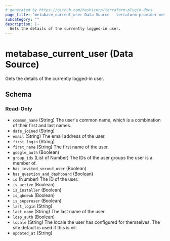 ```yaml
---
# generated by https://github.com/hashicorp/terraform-plugin-docs
page_title: "metabase_current_user Data Source - terraform-provider-metabase"
subcategory: ""
description: |-
  Gets the details of the currently logged-in user.
---
```


# metabase_current_user (Data Source)

Gets the details of the currently logged-in user.



<!-- schema generated by tfplugindocs -->
## Schema

### Read-Only

- `common_name` (String) The user's common name, which is a combination of their first and last names.
- `date_joined` (String)
- `email` (String) The email address of the user.
- `first_login` (String)
- `first_name` (String) The first name of the user.
- `google_auth` (Boolean)
- `group_ids` (List of Number) The IDs of the user groups the user is a member of.
- `has_invited_second_user` (Boolean)
- `has_question_and_dashboard` (Boolean)
- `id` (Number) The ID of the user.
- `is_active` (Boolean)
- `is_installer` (Boolean)
- `is_qbnewb` (Boolean)
- `is_superuser` (Boolean)
- `last_login` (String)
- `last_name` (String) The last name of the user.
- `ldap_auth` (Boolean)
- `locale` (String) The locale the user has configured for themselves. The site default is used if this is nil.
- `updated_at` (String)


